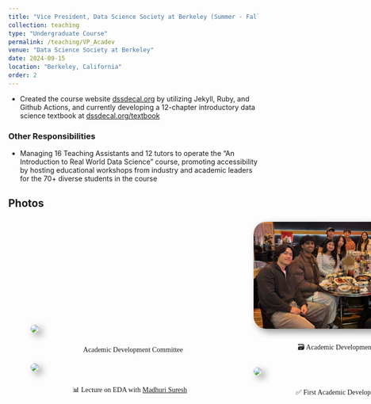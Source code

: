 ```yaml
---
title: "Vice President, Data Science Society at Berkeley (Summer - Fall 2024)"
collection: teaching
type: "Undergraduate Course"
permalink: /teaching/VP_Acadev
venue: "Data Science Society at Berkeley"
date: 2024-09-15
location: "Berkeley, California"
order: 2
---
```


* Created the course website <a href = "https://dssdecal.org" target = "_blank">dssdecal.org</a> by utilizing Jekyll, Ruby, and Github Actions, and currently developing a 12-chapter introductory data science textbook at <a href = "https://dssdecal.org/textbook" target = "_blank">dssdecal.org/textbook</a>

### Other Responsibilities
* Managing 16 Teaching Assistants and 12 tutors to operate the “An Introduction to Real World Data Science” course, promoting accessibility by hosting educational workshops from industry and academic leaders for the 70+ diverse students in the course


## Photos

<div style = "margin-top: 25px; display: grid; grid-template-columns: 400px 400px; grid-column-gap: 50px; row-gap: 5px; margin-left: 45px; align-items: end;">
    <div>
        <img style = "width: 400px; border-radius: 25px; margin-bottom: 10px; box-shadow: 7px 6px 15px rgb(0,0,0,0.45);" src = "../images/Teaching/spacadev.jpg">
        <div  style = "display: flex; justify-content: center; width = 100%; font-family: Montserrat; ">
            <p>🐤 Academic Development Committee</p>
        </div>
    </div>
     <div>
        <img style = "width: 400px; border-radius: 25px; margin-bottom: 10px; box-shadow: 7px 6px 15px rgb(0,0,0,0.45);" src = "../images/Teaching/acadev_honshin.png">
        <div  style = "display: flex; justify-content: center; width = 100%; font-family: Montserrat;">
            <p>🗃️ Academic Development at Honshin!</p>
        </div>
    </div>
    <div>
        <img style = "width: 400px; border-radius: 25px; margin-bottom: 10px; box-shadow: 7px 6px 15px rgb(0,0,0,0.45);" src = "../images/Teaching/firstlecture.JPG">
        <div  style = "display: flex; justify-content: center; width = 100%; font-family: Montserrat;">
            <p>📊 Lecture on EDA with <a href = "https://www.linkedin.com/in/madhuri-suresh0404/" target = "_blank">Madhuri Suresh</a></p>
        </div>
    </div>
    <div>
        <img style = "width: 400px; border-radius: 25px; margin-bottom: 10px; box-shadow: 7px 6px 15px rgb(0,0,0,0.45);" src = "../images/Teaching/acadevmeeting.JPG">
        <div  style = "display: flex; justify-content: center; width = 100%; font-family: Montserrat;">
            <p>✅ First Academic Development Meeting</p>
        </div>
    </div>
</div>
